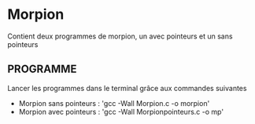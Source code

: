 # Morpion
Contient deux programmes de morpion, un avec pointeurs et un sans pointeurs

## PROGRAMME ##
Lancer les programmes dans le terminal grâce aux commandes suivantes
- Morpion sans pointeurs : 'gcc -Wall Morpion.c -o morpion'
- Morpion avec pointeurs : 'gcc -Wall Morpionpointeurs.c -o mp'